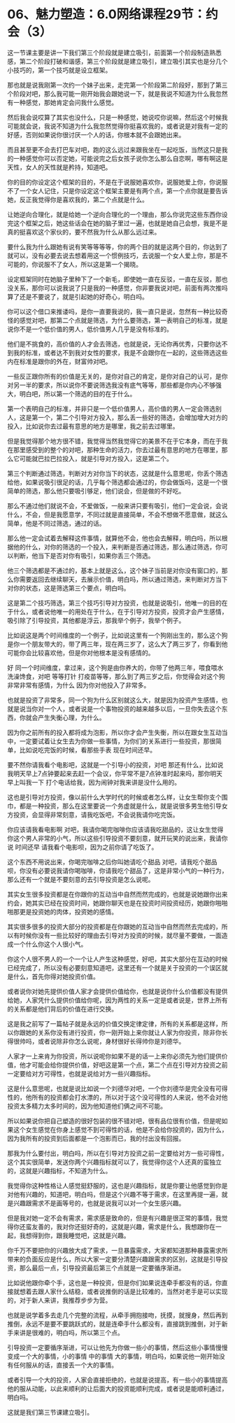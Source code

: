 # 06、魅力塑造：6.0网络课程29节：约会（3）

这一节课主要是讲一下我们第三个阶段就是建立吸引，前面第一个阶段制造熟悉感，第二个阶段打破和谐感，第三个阶段就是建立吸引，建立吸引其实也是分几个小技巧的，第一个技巧就是设立框架。

那也就是说我刚第一次约一个妹子出来，走完第一个阶段第二阶段好，那到了第三个阶段对吧，那么我可能一刚开始我会跟她说一下，就是我说不知道为什么我忽然有一种感觉，那她肯定会问我什么感觉。

然后我会说哎算了其实也没什么，只是一种感觉，她说哎你说嘛，然后这个时候我可能就会说，我说不知道为什么我忽然觉得你挺喜欢我的，或者说是对我有一定的好感，否则如果说你很讨厌一个人的话，你根本就不会跟她出来。

而且甚至更不会去打巴车对吧，跑的这么远过来跟我坐在一起吃饭，当然这只是我的一种感觉你可以否定她，可能说完之后女孩子说你怎么那么自恋啊，哪有啊这是天性，女人的天性就是矜持，知道吧。

你的目的你设定这个框架的目的，不是在于说服她喜欢你，说服她爱上你，你说服不了一个女人记住，只是你设定这个框架主要是有两个点，第一个点你就是要告诉她，反正我觉得你是喜欢我的，第二个点就是什么。

让她逆向合理化，就是给她一个逆向合理化的一个理由，那么你说完这些东西你设完这个框架之后，她这些话会在她的脑子里过一遍，也就是她自己会想，我是不是真的挺喜欢这个家伙的，要不然我为什么从那么远过来。

要什么我为什么跟她有说有笑等等等等，你的两个目的就是这两个目的，你达到了就可以，没有必要去说去想着用这一个惯例技巧，去说服一个女人爱上你，那是不可能的，你说服不了女人，所以这是第一个揭晓。

设定框架同时在她脑子里种下了一个新毛，即使她一直在反驳，一直在反驳，那也没关系，那你可以说我说了只是我的一种感觉，你非要我说对吧，前面有两次推吗算了还是不要说了，就是引起她的好奇心，明白吗。

你可以这个借口来推诿吗，是你一直要我说的，我一直只是说，忽然有一种比较奇怪的感觉对吧，那第二个点就是筛选，为什么要筛选，第一表明自己的标准，就是说你不是一个低价值的男人，低价值男人几乎是没有标准的。

他们是不挑食的，高价值的人才会去筛选，也就是说，无论你再优秀，只要你达不到我的标准，或者达不到我对女性的要求，我是不会跟你在一起的，这些筛选这些内在标准是跟你的外在，财富帅对吧。

一些反正跟你所有的价值是无关的，是你对自己的肯定，是你对自己的认可，是你对另一半的要求，所以说你不要说筛选我没有底气等等，那些都是你内心不够强大，明白吧，所以第一个筛选的目的在于什么。

第一个表明自己的标准，并非只是一个低价值男人，高价值的男人一定会筛选别人，这是第一个，第二个引导对方投入，那么丢一些好的筛选，会增加增大对方的投入，比如说你去过最有意思的地方是哪里，我之前去过哪里。

但是我觉得那个地方很不错，我觉得当然我觉得它的美景不在于它本身，而在于我在那里感受到的整个的对吧，那种生命的活力，你去过最有意思的地方在哪里，那么它可能就巴拉巴拉投入，就是引导对方投入，这是第二个。

第三个判断通过筛选，判断对方对你当下的状态，这就是什么意思呢，你丢个筛选给他，如果说吸引很足的话，几乎每个筛选都会通过的，你会做饭吗，这是一个很简单的筛选，那么他只要吸引够足，他们说会，但是做的不好吃。

那么不通过他们就说不会，不爱做饭，一般来讲只要有吸引，他们一定会说，会说什么，不会，但是我愿意学，不同过就是直接简单，不会不想做不愿意做，就这么简单，他是不同过筛选，通过的话。

那么他一定会试着去解释这件事情，就算他不会，他也会去解释，明白吗，所以根据他的什么，对你的筛选的一个投入，来判断是否通过筛选，那么通过筛选，你可以判断，他当下是否对你有吸引，如果你丢三个筛选。

他三个筛选都是不通过的，基本上就是这么，这个妹子当前是对你没有窗口的，那么你需要返回去继续聊天，去展示价值，明白吗，所以通过筛选，来判断对方当下对你的状态，这是筛选第三个要点，明白吗。

这是第二个技巧筛选，第三个技巧引导对方投资，也就是说吸引，他唯一的目的在于什么，或者说他唯一的用处在于什么，在于引导对方投资，投资才会产生感情，吸引除了引导投资，其他都是浮云，那我举个例子，我举个例子。

比如说这是两个时间维度的一个例子，比如说这里有一个狗刚出生的，那么这个狗是你一个朋友带大的，带了两三年，现在两三岁了，这么大了两三岁了，你看到他可能你会比较喜欢他，但是你对他根本是没有感情的。

好 同一个时间维度，拿过来，这个狗是由你养大的，你带了他两三年，喂食喂水 洗澡馋食，对吧 等等打针 打疫苗等等，那么到了两三岁之后，你觉得会对这个狗非常非常有感情，为什么 因为你对他投入了非常多。

也就是投资了非常多，同一个狗为什么区别就这么大，就是因为投资产生感情，也就是说当你对一个人，或者说是一个事物投资的越来越多以后，一旦你失去这个东西，你就会产生失衡心理，为什么。

因为你之前所有的投入都将成为泡影，所以你才会产生失衡，所以在跟女生互动当中，一定要试着让女生去为你做一些事情，为你们的关系进行一些投资，那很简单，比如说吃完饭的时候，看那些手表 现在时间还早。

要不然你请我看个电影吧，这就是一个引导小的投资，对吧 那还有什么，比如说我明天早上7点钟要起来去赶一个会议，你平常不是7点钟准时起来吗，那你明天早上叫我一下 打个电话给我，因为闹钟对我来讲是没什么用的。

这也是引导对方投资，像以前什么大学时代的时候或者怎么样，让女生帮你支个围巾，都是一种投资，那么在这里要说一个务虚就是什么，就是说很多男生他引导女方投资，会显得非常刻意，请我吃饭吧，不会说我请你吃完饭。

你应该请我看电影啊 对吧，我请你喝完咖啡你应该请我吃甜品的，这让女生觉得你这个男人非常的小气，所以这些引导投资不要刻意，就开玩笑的说出来，我请你说 时间还早 请我看个电影呗，因为之前你请了吃饭了。

这个东西不用说出来，你喝完咖啡之后你叫她请吃个甜品 对吧，请我吃个甜品呗，你没有必要说我请你喝咖啡，你请我吃个甜品了，这是非常小气的一种行为，那么还有一个就是不要刻意的去引导投资是怎么说呢。

其实女生很多投资都是在你跟你的互动当中自然而然完成的，也就是说她跟你出来约会，她其实已经在投资时间，她跟你聊天也是在投资时间投资经历，她跟你啪啪啪那更是投资她的肉体，投资她的感情。

其实很多很多的投资大部分的投资都是在你跟她的互动当中自然而然去完成的，所以有时候你没有一些比较好的理由去引导对方投资的时候，就尽量不要做，一面造成一个什么你这个人很小气。

你这个人很不男人的一个一个让人产生这种感觉，好吧，其实大部分在互动的时候已经完成了，所以没有必要刻意知道吧，这里还有一个就是关于投资的一个误区就是什么，首先你得对她投资价值。

或者说你对她先提供价值人家才会提供价值给你，也就是说你什么价值都没有提供给她，人家凭什么提供价值给你呢，因为两性的关系一定是或者说是，世界上所有的关系都是他们背后的价值在进行交换。

这是我之前写了一篇帖子就是永远的价值交换定律定律，所有的关系都是这样，所以你跟她的关系你没有进行投资，你一刚开始上来你就让人家为你投资，除非你长得很帅吗，或者说除非你怎么说呢，身材很好长得帅你是刘德华。

人家才一上来肯为你投资，所以说呢你如果不是的话一上来你必须先为他们提供价值，他才可能会给你提供价值，好吧这是第一个点，第二个点在引导对方投资之前一定要给对方可得性，也就是说给对方一些兴趣指标。

这是什么意思呢，也就是说比如说一个刘德华对吧，一个你刘德华是完全没有可得性的，他所有的投资都会打水漂的，所以对于这个没可得性的人来说，他不会对他投资太多精力太多时间的，因为他知道他们俩之间不可能。

所以如果说你把自己塑造的很好包装的很不错对吧，很有品位很有价值，但是呢如果这个女生感觉在你身上感觉不到可得性的话，他是不会给你投资的，因为什么，因为我所有的投资到后面都是一个泡影而已，我的付出没有回报。

那我为什么要付出，明白吗，所以在引导对方投资之前一定要给对方一些可得性，这个其实很简单，发送你两个兴趣指标就可以了，我觉得你这个人还真的蛮独立的，这就是兴趣指标，不知道为什么。

我觉得你这种性格让人感觉挺舒服的，这也是兴趣指标，就是你要让他感觉到你是对他有兴趣的，知道吧，明白吗，但是这个兴趣不等于需求，在这里再提一遍，就是兴趣跟需求不是画等号的，也就是说我可以对一个女生感兴趣。

但是我对她一定不会有需求，需求感是致命的，但是有兴趣是很正常的事情，我觉得你还蛮友善的，我对你还挺好奇的，这就是兴趣，需求是什么，我想跟你在一起，我想得到你，跟我睡觉吧，这就是兴趣。

你千万不要把你的兴趣放大成了需求，一旦暴露需求，大家都知道那种暴露需求所带来的负面反应是什么，所以大家一定要分清楚兴趣跟需求的区别，这就是引导投资，那么最后一点，引导投资最后第三个点就是一定要循序渐进。

比如说他跟你牵个手，这也是一种投资，但是你们如果说连牵手都没有的话，你直接就想着去跟人家什么结稳，或者说推倒的话是比较难的，当然对老手是可以实现的，对于新人来讲，我推荐步步为营。

也就是说学着多去走几个完整的流程，从牵手拥抱接吻，抚摸，就搜身，然后再到推倒，永远不是要不要跳跃式的，就是连牵手什么都没有，直接跳到推倒，对于新手来讲是很难的，明白吗，所以第三个点。

引导投资一定要循序渐进，可以让他先为你做一些小的事情，然后这些小事情慢慢变成一个大的事情，小的事情 中的事情 大的事情，明白吗，如果说他一刚开始没有任何服从的话，直接丢一个大的事情。

或者引导一个大的投资，人家会直接拒绝的，也就是说提高，有一些小的事情提高他的服从动能，以此来顺利的让后面大的投资能顺利完成，或者说是能顺利通过，明白吗。

这就是我们第三节课建立吸引。